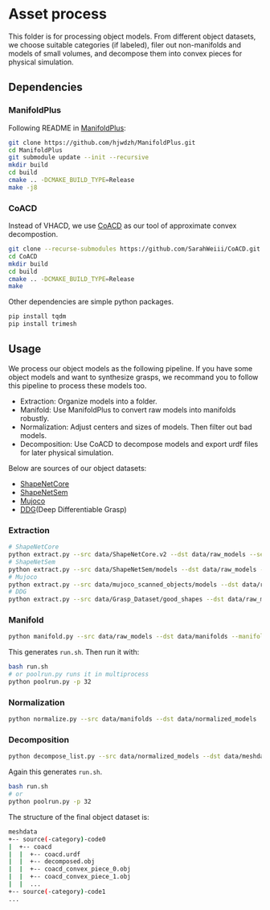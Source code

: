 # Asset process

This folder is for processing object models. From different object datasets, we choose suitable categories (if labeled), filer out non-manifolds and models of small volumes, and decompose them into convex pieces for physical simulation.

## Dependencies

### ManifoldPlus

Following README in [ManifoldPlus](https://github.com/hjwdzh/ManifoldPlus):

```bash
git clone https://github.com/hjwdzh/ManifoldPlus.git
cd ManifoldPlus
git submodule update --init --recursive
mkdir build
cd build
cmake .. -DCMAKE_BUILD_TYPE=Release
make -j8
```

### CoACD

Instead of VHACD, we use [CoACD](https://github.com/SarahWeiii/CoACD) as our tool of approximate convex decompostion.

```bash
git clone --recurse-submodules https://github.com/SarahWeiii/CoACD.git
cd CoACD
mkdir build
cd build
cmake .. -DCMAKE_BUILD_TYPE=Release
make
```

Other dependencies are simple python packages.

```bash
pip install tqdm
pip install trimesh
```

## Usage

We process our object models as the following pipeline. If you have some object models and want to synthesize grasps, we recommand you to follow this pipeline to process these models too.

- Extraction: Organize models into a folder.
- Manifold: Use ManifoldPlus to convert raw models into manifolds robustly.
- Normalization: Adjust centers and sizes of models. Then filter out bad models.
- Decomposition: Use CoACD to decompose models and export urdf files for later physical simulation.

Below are sources of our object datasets:

- [ShapeNetCore](https://shapenet.org/)
- [ShapeNetSem](https://shapenet.org/)
- [Mujoco](https://github.com/kevinzakka/mujoco_scanned_objects)
- [DDG](https://gamma.umd.edu/researchdirections/grasping/differentiable_grasp_planner)(Deep Differentiable Grasp)

### Extraction

```bash
# ShapeNetCore
python extract.py --src data/ShapeNetCore.v2 --dst data/raw_models --set core # replace data root with yours
# ShapeNetSem
python extract.py --src data/ShapeNetSem/models --dst data/raw_models --set sem --meta data/ShapeNetSem/metadata.csv
# Mujoco
python extract.py --src data/mujoco_scanned_objects/models --dst data/raw_models --set mujoco
# DDG
python extract.py --src data/Grasp_Dataset/good_shapes --dst data/raw_models --set ddg
```

### Manifold

```bash
python manifold.py --src data/raw_models --dst data/manifolds --manifold_path ./ManifoldPlus/build/manifold
```

This generates `run.sh`. Then run it with:

```bash
bash run.sh
# or poolrun.py runs it in multiprocess
python poolrun.py -p 32
```

### Normalization

```bash
python normalize.py --src data/manifolds --dst data/normalized_models
```

### Decomposition

```bash
python decompose_list.py --src data/normalized_models --dst data/meshdata --coacd_path ./CoACD/build/main
```

Again this generates `run.sh`.

```bash
bash run.sh
# or
python poolrun.py -p 32
```

The structure of the final object dataset is:

```bash
meshdata
+-- source(-category)-code0
|  +-- coacd
|  |  +-- coacd.urdf
|  |  +-- decomposed.obj
|  |  +-- coacd_convex_piece_0.obj
|  |  +-- coacd_convex_piece_1.obj
|  |  ...
+-- source(-category)-code1
...
```

